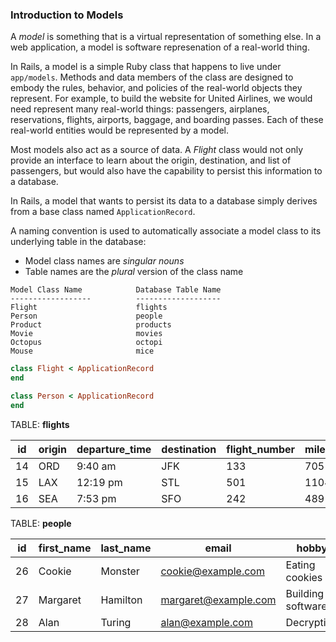 ### Introduction to Models

A _model_ is something that is a virtual representation of something else.  In a web application, a model is software represenation
of a real-world thing.

In Rails, a model is a simple Ruby class that happens to live under
`app/models`.  Methods and data members of the class are designed to
embody the rules, behavior, and policies of the real-world objects
they represent. For example,
to build the website for United Airlines, we would need represent
many real-world things: passengers, airplanes, reservations, flights,
airports, baggage, and boarding passes. Each of these real-world
entities would be represented by a model.

Most models also act as a source of data. A _Flight_ class would
not only provide an interface to learn about the origin, destination,
and list of passengers, but would also have the capability to
persist this information to a database.

In Rails, a model that wants to persist its data to a database
simply derives from a base class named `ApplicationRecord`.  

A naming convention is used to automatically associate a model
class to its underlying table in the database:

* Model class names are _singular nouns_
* Table names are the _plural_ version of the class name

```
Model Class Name            Database Table Name
------------------          -------------------
Flight                      flights
Person                      people
Product                     products
Movie                       movies
Octopus                     octopi
Mouse                       mice
```

``` ruby
class Flight < ApplicationRecord
end

class Person < ApplicationRecord
end
```
TABLE: **flights**

|id|origin|departure_time|destination|flight_number|miles_earned|
|--|------|--------------|-----------|-------------|------------|
|14|ORD|9:40 am|JFK|133|705|
|15|LAX|12:19 pm|STL|501|1104|
|16|SEA|7:53 pm|SFO|242|489|

TABLE: **people**

|id|first_name|last_name|email|hobby|
|--|------|--------------|------------|------|
|26|Cookie|Monster|cookie@example.com|Eating cookies|
|27|Margaret|Hamilton|margaret@example.com|Building software|
|28|Alan|Turing|alan@example.com|Decryption|
